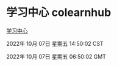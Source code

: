 # 学习中心 colearnhub
[学习中心](http://27.19.33.125:56308/colearnhub/)

2022年 10月 07日 星期五 14:50:02 CST

2022年 10月 07日 星期五 06:50:02 GMT
